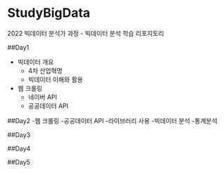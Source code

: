 # StudyBigData
2022 빅데이터 분석가 과정 - 빅데이터 분석 학습 리포지토리

##Day1
- 빅데이터 개요
  - 4차 산업혁명
  - 빅데이터 이해와 활용
- 웹 크롤링 
  - 네이버 API
  - 공공데이터 API

##Day2
-웹 크롤링
  -공공데이터 API
  -라이브러리 사용
-빅데이터 분석
  -통계분석
  
##Day3

##Day4

##Day5

